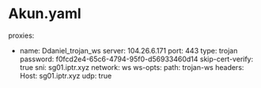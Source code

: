 # Akun.yaml
proxies:
  - name: Ddaniel_trojan_ws
    server: 104.26.6.171
    port: 443
    type: trojan
    password: f0fcd2e4-65c6-4794-95f0-d56933460d14
    skip-cert-verify: true
    sni: sg01.iptr.xyz
    network: ws
    ws-opts:
      path: trojan-ws
      headers:
        Host: sg01.iptr.xyz
    udp: true
